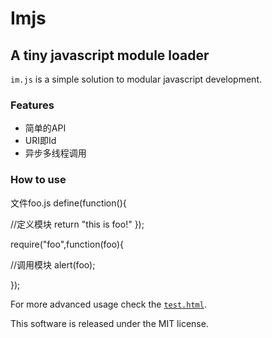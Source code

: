 # Imjs
## A tiny javascript module loader

`im.js` is a simple solution to modular javascript development.

### Features
 * 简单的API
 * URI即Id
 * 异步多线程调用

### How to use
文件foo.js
define(function(){

  //定义模块
  return "this is foo!"
});

require("foo",function(foo){

  //调用模块
  alert(foo);
  
});


For more advanced usage check the [`test.html`](https://github.com/fengdi/).

This software is released under the MIT license.
